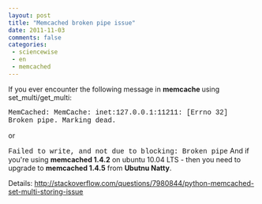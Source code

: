 ```yaml
---
layout: post
title: "Memcached broken pipe issue"
date: 2011-11-03
comments: false
categories:
 - sciencewise
 - en
 - memcached
---
```



If you ever encounter the following message in <b>memcache </b>using set_multi/get_multi:

<span class="Apple-style-span" style="font-family: 'Courier New', Courier, monospace;">MemCached: MemCache: inet:127.0.0.1:11211: [Errno 32] Broken pipe.  Marking dead.</span>

or

<span class="Apple-style-span" style="font-family: 'Courier New', Courier, monospace;">Failed to write, and not due to blocking: Broken pipe</span>
<span class="Apple-style-span" style="font-family: 'Courier New', Courier, monospace;">
</span>
And if you're using <b>memcached 1.4.2</b> on ubuntu 10.04 LTS - then you need to upgrade to <b>memcached 1.4.5</b> from <b>Ubutnu Natty</b>.

Details: <a href="http://stackoverflow.com/questions/7980844/python-memcached-set-multi-storing-issue">http://stackoverflow.com/questions/7980844/python-memcached-set-multi-storing-issue</a>
